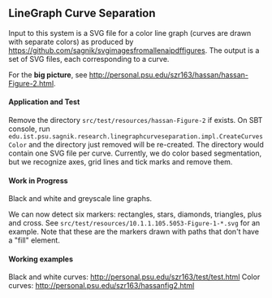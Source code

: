 ## LineGraph Curve Separation

Input to this system is a SVG file for a color line graph (curves are drawn with separate colors) as produced by https://github.com/sagnik/svgimagesfromallenaipdffigures. The output is a set of SVG files, each corresponding to a curve. 

For the **big picture**, see http://personal.psu.edu/szr163/hassan/hassan-Figure-2.html.

#### Application and Test

Remove the directory `src/test/resources/hassan-Figure-2` if exists. On SBT console, run `edu.ist.psu.sagnik.research.linegraphcurveseparation.impl.CreateCurvesColor` and the directory just removed will be re-created. The directory would contain one SVG file per curve. Currently, we do color based segmentation, but we recognize axes, grid lines and tick marks and remove them.      

#### Work in Progress

Black and white and greyscale line graphs. 

We can now detect six  markers: rectangles, stars, diamonds, triangles, plus and cross. See `src/test/resources/10.1.1.105.5053-Figure-1-*.svg` for an example. Note that these are the markers drawn with paths that don't have a "fill" element.

#### Working examples

Black and white curves: http://personal.psu.edu/szr163/test/test.html
Color curves: http://personal.psu.edu/szr163/hassanfig2.html                     
                     

    
